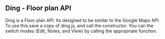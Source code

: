Ding - Floor plan API
---------------------

Ding is a Floor plan API. Its designed to be similar to the Google Maps API. To use this save a copy of ding.js, and call the constructor. You can the switch modes (Edit, Notes, and View) by calling the appropriate function.
